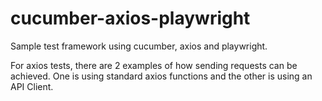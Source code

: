 # cucumber-axios-playwright
Sample test framework using cucumber, axios and playwright.

For axios tests, there are 2 examples of how sending requests can be achieved. One is using standard axios functions and the other is using an API Client.
